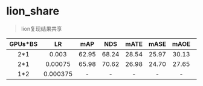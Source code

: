 # lion_share
> lion复现结果共享

| GPUs*BS | LR | mAP | NDS | mATE | mASE | mAOE | mAVE | mAAE | DEVICE | CFG | LOG | EXPLAIN |
| :--: | :--: | :--: | :--: | :--: | :--: | :--: | :--: | :--: | :--: | :--: | :--: | :--: |
| 2*1 | 0.003 | 62.95 | 68.24 | 28.54 | 25.97 | 30.13 | 28.66 | 19.10 | 4091 | [cfg](assets/lr_3e3_2x1/lion_mamba_nusc_8x_1f_1x_one_stride_128dim.yaml) | [log](assets/lr_3e3_2x1/log_train_20250218-193740.txt) |  |
| 2*1 | 0.00075 | 65.98 | 70.62 | 26.98 | 24.70 | 27.65 | 25.14 | 19.24 | 3090 | [cfg](assets/lr_75e4_2x1/lion_mamba_nusc_8x_1f_1x_one_stride_128dim.yaml) | [log](assets/lr_75e4_2x1/log_train_20250307-142818.txt) |  |
| 1*2 | 0.000375 | - | - | - | - | - | - | - | 4091 | - | - | running |
